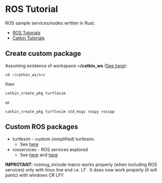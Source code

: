 # ROS Tutorial

ROS sample services/nodes written in Rust.

* [ROS Tutorials](http://wiki.ros.org/ROS/Tutorials/)
* [Catkin Tutorials](http://wiki.ros.org/catkin/Tutorials)

## Create custom package

Assuming existence of workspace **~/catkin_ws** ([See here](http://wiki.ros.org/catkin/Tutorials/CreatingPackage)):

```
cd ~/catkin_ws/src
```

then

```
catkin_create_pkg turtlesim
```

or 

```
catkin_create_pkg turtlesim std_msgs rospy roscpp
```

## Custom ROS packages

* turtlesim - custom (simplified) turtlesim. 
  * See [here](http://wiki.ros.org/ROS/Tutorials/CreatingMsgAndSrv) 
* rosservices - ROS services explored
    * See [here](https://github.com/adnanademovic/rosrust/issues/145) and [here](https://gitlab.com/pmirabel/rosrust-boilerplate/-/tree/custom_srv/)

**IMPROTANT:** rosmsg_include macro works properly (when including ROS services) only with linux line end i.e. LF . It does now work properly (it will panic) with windows CR LF!!